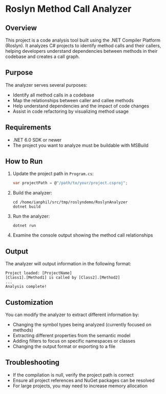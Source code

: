 # Roslyn Method Call Analyzer

## Overview
This project is a code analysis tool built using the .NET Compiler Platform (Roslyn). It analyzes C# projects to identify method calls and their callers, helping developers understand dependencies between methods in their codebase and creates a call graph.

## Purpose
The analyzer serves several purposes:
- Identify all method calls in a codebase
- Map the relationships between caller and callee methods 
- Help understand dependencies and the impact of code changes
- Assist in code refactoring by visualizing method usage

## Requirements
- .NET 6.0 SDK or newer
- The project you want to analyze must be buildable with MSBuild

## How to Run

1. Update the project path in `Program.cs`:
   ```csharp
   var projectPath = @"/path/to/your/project.csproj";
   ```

2. Build the analyzer:
   ```
   cd /home/ianphil/src/tmp/roslyndemo/RoslynAnalyzer
   dotnet build
   ```

3. Run the analyzer:
   ```
   dotnet run
   ```

4. Examine the console output showing the method call relationships

## Output
The analyzer will output information in the following format:
```
Project loaded: [ProjectName]
[Class1].[Method1] is called by [Class2].[Method2]
...
Analysis complete!
```

## Customization
You can modify the analyzer to extract different information by:
- Changing the symbol types being analyzed (currently focused on methods)
- Extracting different properties from the semantic model
- Adding filters to focus on specific namespaces or classes
- Changing the output format or exporting to a file

## Troubleshooting
- If the compilation is null, verify the project path is correct
- Ensure all project references and NuGet packages can be resolved
- For large projects, you may need to increase memory allocation
